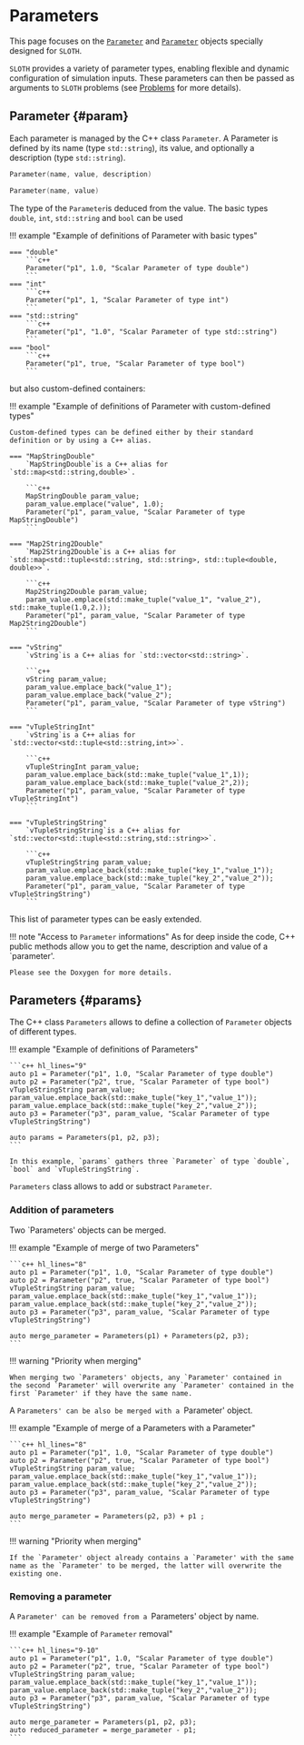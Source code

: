 # Parameters 

This page focuses on the [`Parameter`](#param) and [`Parameter`](@params) objects specially designed for `SLOTH`.

`SLOTH` provides a variety of parameter types, enabling flexible and dynamic configuration of simulation inputs.
These parameters can then be passed as arguments to `SLOTH` problems (see [Problems](../Problems/index.md) for more details).

## __Parameter__ {#param}

Each parameter is managed by the C++ class `Parameter`. 
A Parameter is defined by its name (type `std::string`), its value, and optionally a description (type `std::string`). 

```c++
Parameter(name, value, description)

Parameter(name, value)
```

The type of the `Parameter`is deduced from the value. 
The basic types `double`, `int`, `std::string` and `bool` can be used 

!!! example "Example of definitions of Parameter with basic types"

    === "double"
        ```c++
        Parameter("p1", 1.0, "Scalar Parameter of type double")
        ```
    === "int"
        ```c++
        Parameter("p1", 1, "Scalar Parameter of type int")
        ```
    === "std::string"
        ```c++
        Parameter("p1", "1.0", "Scalar Parameter of type std::string")
        ```
    === "bool"
        ```c++
        Parameter("p1", true, "Scalar Parameter of type bool")
        ```

but also custom-defined containers:

!!! example "Example of definitions of Parameter with custom-defined  types"

    Custom-defined types can be defined either by their standard definition or by using a C++ alias.

    === "MapStringDouble"
        `MapStringDouble`is a C++ alias for `std::map<std::string,double>`.

        ```c++
        MapStringDouble param_value;
        param_value.emplace("value", 1.0);
        Parameter("p1", param_value, "Scalar Parameter of type MapStringDouble")
        ```

    === "Map2String2Double"
        `Map2String2Double`is a C++ alias for `std::map<std::tuple<std::string, std::string>, std::tuple<double, double>>`.

        ```c++
        Map2String2Double param_value;
        param_value.emplace(std::make_tuple("value_1", "value_2"), std::make_tuple(1.0,2.));
        Parameter("p1", param_value, "Scalar Parameter of type Map2String2Double")
        ```

    === "vString"
        `vString`is a C++ alias for `std::vector<std::string>`.

        ```c++
        vString param_value;
        param_value.emplace_back("value_1");
        param_value.emplace_back("value_2");
        Parameter("p1", param_value, "Scalar Parameter of type vString")
        ```

    === "vTupleStringInt"
        `vString`is a C++ alias for `std::vector<std::tuple<std::string,int>>`.

        ```c++
        vTupleStringInt param_value;
        param_value.emplace_back(std::make_tuple("value_1",1));
        param_value.emplace_back(std::make_tuple("value_2",2));
        Parameter("p1", param_value, "Scalar Parameter of type vTupleStringInt")
        ```

    === "vTupleStringString"
        `vTupleStringString`is a C++ alias for `std::vector<std::tuple<std::string,std::string>>`.

        ```c++
        vTupleStringString param_value;
        param_value.emplace_back(std::make_tuple("key_1","value_1"));
        param_value.emplace_back(std::make_tuple("key_2","value_2"));
        Parameter("p1", param_value, "Scalar Parameter of type vTupleStringString")
        ```
 

This list of parameter types can be easly extended.

!!! note "Access to `Parameter` informations"
    As for deep inside the code, C++ public methods allow you to get the name, description and value of a `parameter'. 

    Please see the Doxygen for more details.

## __Parameters__ {#params}

The C++ class `Parameters` allows to define a collection of `Parameter` objects of different types. 

!!! example "Example of definitions of Parameters"

    ```c++ hl_lines="9"
    auto p1 = Parameter("p1", 1.0, "Scalar Parameter of type double")
    auto p2 = Parameter("p2", true, "Scalar Parameter of type bool")
    vTupleStringString param_value;
    param_value.emplace_back(std::make_tuple("key_1","value_1"));
    param_value.emplace_back(std::make_tuple("key_2","value_2"));
    auto p3 = Parameter("p3", param_value, "Scalar Parameter of type vTupleStringString")

    auto params = Parameters(p1, p2, p3);
    ```

    In this example, `params` gathers three `Parameter` of type `double`, `bool` and `vTupleStringString`.

`Parameters` class allows to add or substract `Parameter`.

### __Addition of parameters__

Two `Parameters' objects can be merged.

!!! example "Example of merge of two Parameters"

    ```c++ hl_lines="8"
    auto p1 = Parameter("p1", 1.0, "Scalar Parameter of type double")
    auto p2 = Parameter("p2", true, "Scalar Parameter of type bool")
    vTupleStringString param_value;
    param_value.emplace_back(std::make_tuple("key_1","value_1"));
    param_value.emplace_back(std::make_tuple("key_2","value_2"));
    auto p3 = Parameter("p3", param_value, "Scalar Parameter of type vTupleStringString")

    auto merge_parameter = Parameters(p1) + Parameters(p2, p3);
    ```
    

!!! warning "Priority when merging"
     
    When merging two `Parameters' objects, any `Parameter' contained in the second `Parameter' will overwrite any `Parameter' contained in the first `Parameter' if they have the same name.

    
A `Parameters' can be also be merged with a `Parameter' object. 

!!! example "Example of merge of a Parameters with a Parameter"

    ```c++ hl_lines="8"
    auto p1 = Parameter("p1", 1.0, "Scalar Parameter of type double")
    auto p2 = Parameter("p2", true, "Scalar Parameter of type bool")
    vTupleStringString param_value;
    param_value.emplace_back(std::make_tuple("key_1","value_1"));
    param_value.emplace_back(std::make_tuple("key_2","value_2"));
    auto p3 = Parameter("p3", param_value, "Scalar Parameter of type vTupleStringString")

    auto merge_parameter = Parameters(p2, p3) + p1 ;
    ```

!!! warning "Priority when merging"
     
    If the `Parameter' object already contains a `Parameter' with the same name as the `Parameter' to be merged, the latter will overwrite the existing one.


### __Removing a parameter__ 

A `Parameter' can be removed from a `Parameters' object by name.
 
!!! example "Example of `Parameter` removal"

    ```c++ hl_lines="9-10"
    auto p1 = Parameter("p1", 1.0, "Scalar Parameter of type double")
    auto p2 = Parameter("p2", true, "Scalar Parameter of type bool")
    vTupleStringString param_value;
    param_value.emplace_back(std::make_tuple("key_1","value_1"));
    param_value.emplace_back(std::make_tuple("key_2","value_2"));
    auto p3 = Parameter("p3", param_value, "Scalar Parameter of type vTupleStringString")

    auto merge_parameter = Parameters(p1, p2, p3);
    auto reduced_parameter = merge_parameter - p1;
    ```

